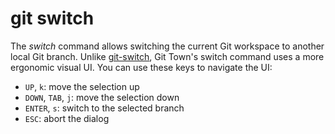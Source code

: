# git switch

The _switch_ command allows switching the current Git workspace to another local
Git branch. Unlike [git-switch](https://git-scm.com/docs/git-switch), Git Town's
switch command uses a more ergonomic visual UI. You can use these keys to
navigate the UI:

- `UP`, `k`: move the selection up
- `DOWN`, `TAB`, `j`: move the selection down
- `ENTER`, `s`: switch to the selected branch
- `ESC`: abort the dialog
